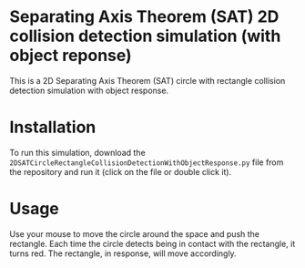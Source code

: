 # Separating Axis Theorem (SAT) 2D collision detection simulation (with object reponse)
This is a 2D Separating Axis Theorem (SAT) circle with rectangle collision detection simulation with object response.

# Installation
To run this simulation, download the `2DSATCircleRectangleCollisionDetectionWithObjectResponse.py` file from the repository and run it (click on the file or double click it). 

# Usage
Use your mouse to move the circle around the space and push the rectangle. Each time the circle detects being in contact with the rectangle, it turns red. The rectangle, in response, will move accordingly.
